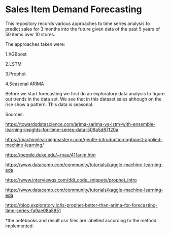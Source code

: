 # Sales Item Demand Forecasting

This repository records various approaches to time series analysis to predict sales for 3 months into the future given data of the 
past 5 years of 50 items over 10 stores.

The approaches taken were:

1.XGBoost

2.LSTM

3.Prophet

4.Seasonal ARIMA

Before we start forecasting we first do an exploratory data analysis to figure out trends in the data set. We see that in this dataset sales although on the rise show a pattern. This data is seasonal.


Sources:

https://towardsdatascience.com/arima-sarima-vs-lstm-with-ensemble-learning-insights-for-time-series-data-509a5d87f20a

https://machinelearningmastery.com/gentle-introduction-xgboost-applied-machine-learning/

https://people.duke.edu/~rnau/411arim.htm

https://www.datacamp.com/community/tutorials/kaggle-machine-learning-eda

https://www.interviewqs.com/ddi_code_snippets/prophet_intro

https://www.datacamp.com/community/tutorials/kaggle-machine-learning-eda

https://blog.exploratory.io/is-prophet-better-than-arima-for-forecasting-time-series-fa9ae08a5851


*the notebooks and result csv files are labelled according to the method implemented.
